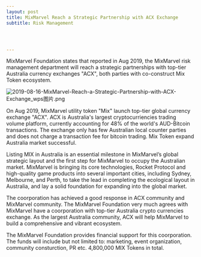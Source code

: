 ```yaml
---
layout: post
title: MixMarvel Reach a Strategic Partnership with ACX Exchange
subtitle: Risk Management




---
```


MixMarvel Foundation states that reported in Aug 2019, the MixMarvel risk management department will reach a strategic partnerships with top-tier Australia currency exchanges "ACX", both parties with co-construct Mix Token ecosystem. 

![2019-08-16-MixMarvel-Reach-a-Strategic-Partnership-with-ACX-Exchange_wps图片.png](https://i.loli.net/2020/02/21/ekAWIDdPJgTpb7f.png)

On Aug 2019, MixMarvel utility token "Mix" launch top-tier global currency exchange "ACX". ACX is Australia's largest cryptocurriencies trading volume platform, currently accounting for 48% of the world's AUD-Bitcoin transactions. The exchange only has few Australian local counter parties and does not charge a transaction fee for bitcoin trading. Mix Token expand Australia market successful. 

Listing MIX in Australia is an essential milestone in MixMarvel’s global strategic layout and the first step for MixMarvel to occupy the Australian market. MixMarvel is bringing its core technologies, Rocket Protocol and high-quality game products into several important cities, including Sydney, Melbourne, and Perth, to take the lead in completing the ecological layout in Australia, and lay a solid foundation for expanding into the global market.

The coorporation has achieved a good response in ACX community and MixMarvel community. The MixMarvel Foundation very much agrees with MixMarvel have a coorporation with top-tier Australia crypto currencies exchange. As the largest Australia community, ACX will help MixMarvel to build a comprehensive and vibrant ecosystem.

The MixMarvel Foundation provides financial support for this coorporation. The funds will include but not limited to: marketing, event organization, community consturction, PR etc. 4,800,000 MIX Tokens in total. 
